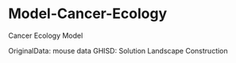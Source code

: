 # Model-Cancer-Ecology
Cancer Ecology Model

OriginalData: mouse data
GHISD: Solution Landscape Construction 
